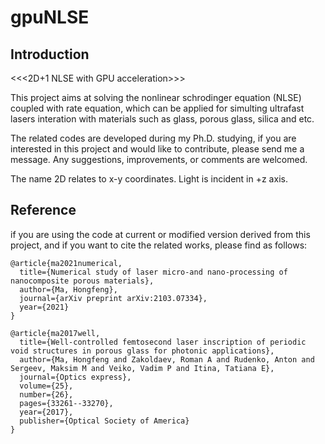 # gpuNLSE

## Introduction
<<<2D+1 NLSE with GPU acceleration>>>

This project aims at solving the nonlinear schrodinger equation (NLSE) coupled with rate equation, which can be applied for simulting ultrafast lasers interation with materials such as glass, porous glass, silica and etc.

The related codes are developed during my Ph.D. studying, if you are interested in this project and would like to contribute, please send me a message. Any suggestions, improvements, or comments are welcomed.

The name 2D relates to x-y coordinates. Light is incident in +z axis. 


## Reference

if you are using the code at current or modified version derived from this project, and if you want to cite the related works, please find as follows:

```
@article{ma2021numerical,
  title={Numerical study of laser micro-and nano-processing of nanocomposite porous materials},
  author={Ma, Hongfeng},
  journal={arXiv preprint arXiv:2103.07334},
  year={2021}
}

@article{ma2017well,
  title={Well-controlled femtosecond laser inscription of periodic void structures in porous glass for photonic applications},
  author={Ma, Hongfeng and Zakoldaev, Roman A and Rudenko, Anton and Sergeev, Maksim M and Veiko, Vadim P and Itina, Tatiana E},
  journal={Optics express},
  volume={25},
  number={26},
  pages={33261--33270},
  year={2017},
  publisher={Optical Society of America}
}
```
